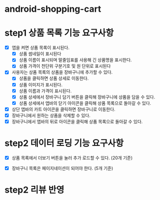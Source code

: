 # android-shopping-cart

# step1 상품 목록 기능 요구사항

- [x] 앱을 켜면 상품 목록이 표시된다.
  - [x] 상품 썸네일이 표시된다
  - [x] 상품 이름이 표시되며 말줄임표를 사용해 긴 상품명을 표시한다.
  - [x] 상품 가격이 천단위 구분기호 및 원 단위로 표시된다
- [x] 사용자는 상품 목록의 상품을 장바구니에 추가할 수 있다.
  - [x] 상품을 클릭하면 상품 상세로 이동한다.
  - [x] 상품 이미지가 표시된다.
  - [x] 상품 이름과 가격이 표시된다.
  - [x] 상품 상세에서 장바구니 담기 버튼을 클릭해 장바구니에 상품을 담을 수 있다.
  - [x] 상품 상세에서 앱바의 닫기 아이콘을 클릭해 상품 목록으로 돌아갈 수 있다.
- [x] 상단 앱바의 카트 아이콘을 클릭하면 장바구니로 이동한다.
- [x] 장바구니에서 원하는 상품을 삭제할 수 있다.
- [x] 장바구니에서 앱바의 뒤로 아이콘을 클릭해 상품 목록으로 돌아갈 수 있다.

# step2 데이터 로딩 기능 요구사항
- [x] 상품 목록에서 더보기 버튼을 눌러 추가 로드할 수 있다. (20개 기준)
- [x] 장바구니 목록은 페이지네이션이 되어야 한다. (5개 기준)


# step2 리뷰 반영